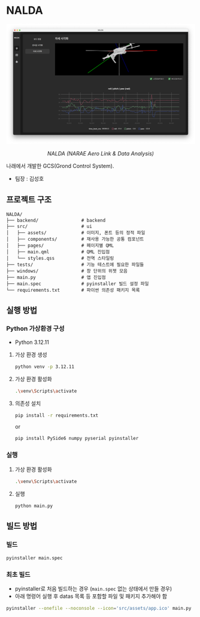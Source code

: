 # NALDA

![alt text](NALDA.png)

<p align="center">
    <em>NALDA (NARAE Aero Link & Data Analysis)</em>
</p>

나래에서 개발한 GCS(Grond Control System).<br>

- 팀장 : 김성호

## 프로젝트 구조

```
NALDA/
├── backend/                # backend
├── src/                    # ui
│   ├── assets/             # 이미지, 폰트 등의 정적 파일
│   ├── components/         # 재사용 가능한 공통 컴포넌트
│   ├── pages/              # 페이지별 QML
│   ├── main.qml            # QML 진입점
│   └── styles.qss          # 전역 스타일링
├── tests/                  # 기능 테스트에 필요한 파일들
├── windows/                # 창 단위의 위젯 모음
├── main.py                 # 앱 진입점
├── main.spec               # pyinstaller 빌드 설정 파일
└── requirements.txt        # 파이썬 의존성 패키지 목록
```

## 실행 방법

### Python 가상환경 구성

- Python 3.12.11

1. 가상 환경 생성

   ```bash
   python venv -p 3.12.11
   ```

2. 가상 환경 활성화

   ```bash
   .\venv\Scripts\activate
   ```

3. 의존성 설치

   ```bash
   pip install -r requirements.txt
   ```

   or

   ```bash
   pip install PySide6 numpy pyserial pyinstaller
   ```

### 실행

1. 가상 환경 활성화

   ```bash
   .\venv\Scripts\activate
   ```

2. 실행
   ```bash
   python main.py
   ```

## 빌드 방법

### 빌드

```bash
pyinstaller main.spec
```

### 최초 빌드

- pyinstaller로 처음 빌드하는 경우 (`main.spec` 없는 상태에서 만들 경우)
- 아래 명령어 실행 후 datas 목록 등 포함할 파일 및 패키지 추가해야 함

```bash
pyinstaller --onefile --noconsole --icon='src/assets/app.ico' main.py
```
